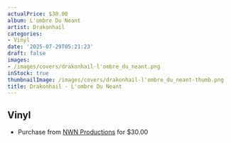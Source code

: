 ```yaml
---
actualPrice: $30.00
album: L'ombre Du Neant
artist: Drakonhail
categories:
- Vinyl
date: '2025-07-29T05:21:23'
draft: false
images:
- /images/covers/drakonhail-l'ombre_du_neant.png
inStock: true
thumbnailImage: /images/covers/drakonhail-l'ombre_du_neant-thumb.png
title: Drakonhail - L'ombre Du Neant
---
```


## Vinyl
* Purchase from [NWN Productions](http://shop.nwnprod.com/index.php?route=product/product&path=75&product_id=62842&sort=pd.name&order=ASC) for $30.00
